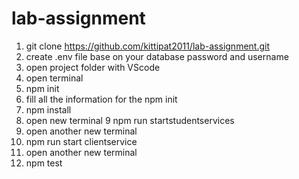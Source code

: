 # lab-assignment
1. git clone https://github.com/kittipat2011/lab-assignment.git
2. create .env file base on your database password and username
3. open project folder with VScode
4. open terminal
5. npm init 
6. fill all the information for the npm init
7. npm install
8. open new terminal
9 npm run startstudentservices
10. open another new terminal
11. npm run start clientservice
12. open another new terminal
13. npm test

